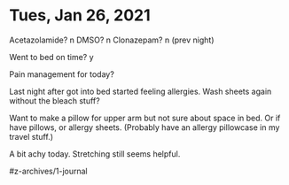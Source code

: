 # Tues, Jan 26, 2021
Acetazolamide? n
DMSO? n
Clonazepam? n
(prev night)

Went to bed on time? y

Pain management for today? 

Last night after got into bed started feeling allergies. Wash sheets again without the bleach stuff? 

Want to make a pillow for upper arm but not sure about space in bed. Or if have pillows, or allergy sheets. (Probably have an allergy pillowcase in my travel stuff.)

A bit achy today. Stretching still seems helpful. 



#z-archives/1-journal